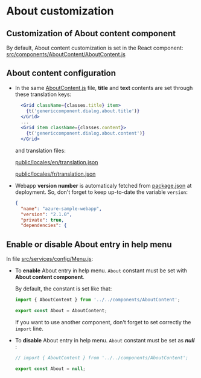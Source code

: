 # About customization

## Customization of About content component

By default, About content customization is set in the React component:
[src/components/AboutContent/AboutContent.js](../src/components/AboutContent/AboutContent.js)

## About content configuration

- In the same [AboutContent.js](../src/components/AboutContent/AboutContent.js) file,
  **title** and **text** contents are set through these translation keys:

  ```jsx
    <Grid className={classes.title} item>
      {t('genericcomponent.dialog.about.title')}
    </Grid>
    ...
    <Grid item className={classes.content}>
      {t('genericcomponent.dialog.about.content')}
    </Grid>
  ```

  and translation files:

  [public/locales/en/translation.json](../public/locales/en/translation.json)

  [public/locales/fr/translation.json](../public/locales/fr/translation.json)

- Webapp **version number** is automaticaly fetched from [package.json](package.json) at deployment.
  So, don't forget to keep up-to-date the variable `version`:

  ```json
  {
    "name": "azure-sample-webapp",
    "version": "2.1.0",
    "private": true,
    "dependencies": {
  ```

## Enable or disable About entry in help menu

In file [src/services/config/Menu.js](../src/services/config/Menu.js):

- To **enable** About entry in help menu.
  `About` constant must be set with **About content component**.

  By default, the constant is set like that:

  ```js
  import { AboutContent } from '../../components/AboutContent';

  export const About = AboutContent;
  ```

  If you want to use another component, don't forget to set correctly the `import` line.

- To **disable** About entry in help menu.
  `About` constant must be set as **_null_** :

  ```js
  // import { AboutContent } from '../../components/AboutContent';

  export const About = null;
  ```
